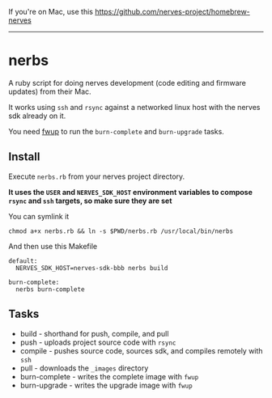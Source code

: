 If you're on Mac, use this https://github.com/nerves-project/homebrew-nerves

---

# nerbs

A ruby script for doing nerves development (code editing and firmware updates) from their Mac.

It works using `ssh` and `rsync` against a networked linux host with the nerves sdk already on it.

You need [fwup](https://github.com/nerves-project/nerves-sdk) to run the `burn-complete` and `burn-upgrade` tasks.

## Install

Execute `nerbs.rb` from your nerves project directory.

**It uses the `USER` and `NERVES_SDK_HOST` environment variables to compose `rsync` and `ssh` targets, so make sure they are set**

You can symlink it

    chmod a+x nerbs.rb && ln -s $PWD/nerbs.rb /usr/local/bin/nerbs

And then use this Makefile

    default:
      NERVES_SDK_HOST=nerves-sdk-bbb nerbs build

    burn-complete:
      nerbs burn-complete

## Tasks

* build - shorthand for push, compile, and pull
* push - uploads project source code with `rsync`
* compile - pushes source code, sources sdk, and compiles remotely with `ssh`
* pull - downloads the `_images` directory
* burn-complete - writes the complete image with `fwup`
* burn-upgrade - writes the upgrade image with `fwup`
